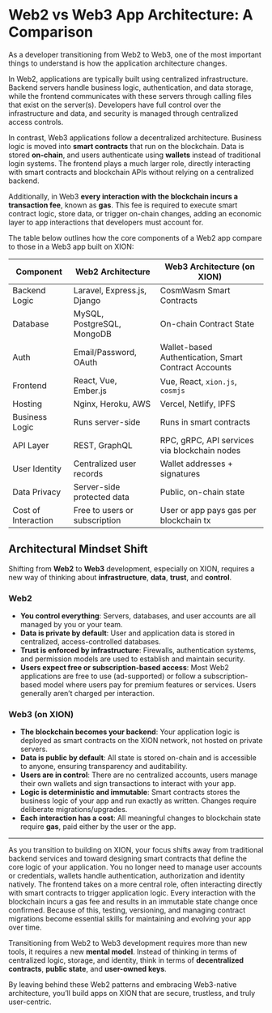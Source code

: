 # Web2 vs Web3 App Architecture: A Comparison

As a developer transitioning from Web2 to Web3, one of the most important things to understand is how the application architecture changes.

In Web2, applications are typically built using centralized infrastructure. Backend servers handle business logic, authentication, and data storage, while the frontend communicates with these servers through calling files that exist on the server(s). Developers have full control over the infrastructure and data, and security is managed through centralized access controls.

In contrast, Web3 applications follow a decentralized architecture. Business logic is moved into **smart contracts** that run on the blockchain. Data is stored **on-chain**, and users authenticate using **wallets** instead of traditional login systems. The frontend plays a much larger role, directly interacting with smart contracts and blockchain APIs without relying on a centralized backend.

Additionally, in Web3 **every interaction with the blockchain incurs a transaction fee**, known as **gas**. This fee is required to execute smart contract logic, store data, or trigger on-chain changes, adding an economic layer to app interactions that developers must account for.

The table below outlines how the core components of a Web2 app compare to those in a Web3 app built on XION:

| Component           | Web2 Architecture             | Web3 Architecture (on XION)                          |
| ------------------- | ----------------------------- | ---------------------------------------------------- |
| Backend Logic       | Laravel, Express.js, Django   | CosmWasm Smart Contracts                             |
| Database            | MySQL, PostgreSQL, MongoDB    | On-chain Contract State                              |
| Auth                | Email/Password, OAuth         | Wallet-based Authentication, Smart Contract Accounts |
| Frontend            | React, Vue, Ember.js          | Vue, React, `xion.js`, `cosmjs`                      |
| Hosting             | Nginx, Heroku, AWS            | Vercel, Netlify, IPFS                                |
| Business Logic      | Runs server-side              | Runs in smart contracts                              |
| API Layer           | REST, GraphQL                 | RPC, gRPC, API services via blockchain nodes         |
| User Identity       | Centralized user records      | Wallet addresses + signatures                        |
| Data Privacy        | Server-side protected data    | Public, on-chain state                               |
| Cost of Interaction | Free to users or subscription | User or app pays gas per blockchain tx              |



## Architectural Mindset Shift

Shifting from **Web2** to **Web3** development, especially on XION, requires a new way of thinking about **infrastructure**, **data**, **trust**, and **control**.

### Web2

* **You control everything**: Servers, databases, and user accounts are all managed by you or your team.
* **Data is private by default**: User and application data is stored in centralized, access-controlled databases.
* **Trust is enforced by infrastructure**: Firewalls, authentication systems, and permission models are used to establish and maintain security.
* **Users expect free or subscription-based access**: Most Web2 applications are free to use (ad-supported) or follow a subscription-based model where users pay for premium features or services. Users generally aren’t charged per interaction.

### Web3 (on XION)

* **The blockchain becomes your backend**: Your application logic is deployed as smart contracts on the XION network, not hosted on private servers.
* **Data is public by default**: All state is stored on-chain and is accessible to anyone, ensuring transparency and auditability.
* **Users are in control**: There are no centralized accounts, users manage their own wallets and sign transactions to interact with your app.
* **Logic is deterministic and immutable**: Smart contracts stores the business logic of your app and run exactly as written. Changes require deliberate migrations/upgrades.
* **Each interaction has a cost**: All meaningful changes to blockchain state require **gas**, paid either by the user or the app.



***

As you transition to building on XION, your focus shifts away from traditional backend services and toward designing smart contracts that define the core logic of your application. You no longer need to manage user accounts or credentials, wallets handle authentication, authorization and identity natively. The frontend takes on a more central role, often interacting directly with smart contracts to trigger application logic. Every interaction with the blockchain incurs a gas fee and results in an immutable state change once confirmed. Because of this, testing, versioning, and managing contract migrations become essential skills for maintaining and evolving your app over time.

Transitioning from Web2 to Web3 development requires more than new tools, it requires a new **mental model**. Instead of thinking in terms of centralized logic, storage, and identity, think in terms of **decentralized contracts**, **public state**, and **user-owned keys**.

By leaving behind these Web2 patterns and embracing Web3-native architecture, you’ll build apps on XION that are secure, trustless, and truly user-centric.

